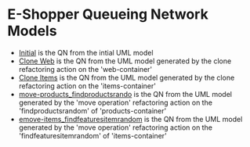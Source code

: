 # E-Shopper Queueing Network Models

 - [Initial]() is the QN from the intial UML model
 - [Clone Web](eshopper-clone_web.jmva) is the QN from the UML model generated by the clone refactoring action on the 'web-container'
 - [Clone Items](eshopper-clone_items.jmva) is the QN from the UML model generated by the clone refactoring action on the 'items-container'
 - [move-products_findproductsrando](eshopper-move-products_findproductsrandom.jmva) is the QN from the UML model generated by the 'move operation' refactoring action on the 'findproductsrandom' of 'products-container'
 - [emove-items_findfeaturesitemrandom](eshopper-move-products_findproductsrandom.jmva) is the QN from the UML model generated by the 'move operation' refactoring action on the 'findfeaturesitemrandom' of 'items-container'
